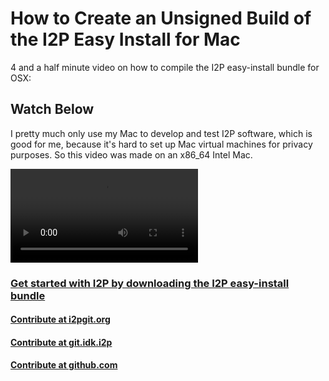 How to Create an Unsigned Build of the I2P Easy Install for Mac
===============================================================

4 and a half minute video on how to compile the I2P easy-install bundle for OSX:

Watch Below
-----------

I pretty much only use my Mac to develop and test I2P software, which is good for me,
because it's hard to set up Mac virtual machines for privacy purposes. So this video
was made on an x86_64 Intel Mac.

<video controls>
    <source src="macbuild.webm" type="video/webm">
</video>

### [Get started with I2P by downloading the I2P easy-install bundle](https://geti2p.net/en/download/mac)

#### [Contribute at i2pgit.org](https://i2pgit.org/i2p-hackers/i2p-jpackage-mac)

#### [Contribute at git.idk.i2p](http://git.idk.i2p/i2p-hackers/i2p-jpackage-mac)

#### [Contribute at github.com](https://github.com/i2p/i2p-jpackage-mac)
